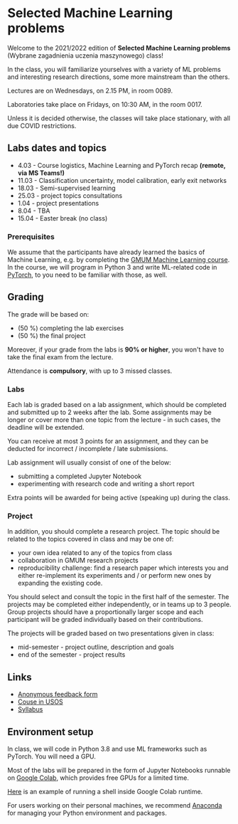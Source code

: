 # Selected Machine Learning problems

Welcome to the 2021/2022 edition of **Selected Machine Learning problems** (Wybrane zagadnienia uczenia maszynowego) class!

In the class, you will familiarize yourselves with a variety of ML problems and interesting research directions, some more mainstream than the others.

Lectures are on Wednesdays, on 2.15 PM, in room 0089.

Laboratories take place on Fridays, on 10:30 AM, in the room 0017. 

Unless it is decided otherwise, the classes will take place stationary, with all due COVID restrictions.


## Labs dates and topics


* 4.03 - Course logistics, Machine Learning and PyTorch recap **(remote, via MS Teams!)**
* 11.03 - Classification uncertainty, model calibration, early exit networks
* 18.03 - Semi-supervised learning
* 25.03 - project topics consultations
* 1.04 - project presentations
* 8.04 - TBA
* 15.04 - Easter break (no class)


### Prerequisites

We assume that the participants have already learned the basics of Machine Learning, e.g. by completing the [GMUM Machine Learning course](https://github.com/gmum/ml2021-22).
In the course, we will program in Python 3 and write ML-related code in [PyTorch](https://pytorch.org/), to you need to be familiar with those, as well.

## Grading

The grade will be based on:
* (50 %) completing the lab exercises
* (50 %) the final project

Moreover, if your grade from the labs is **90% or higher**, you won't have to take the final exam from the lecture.

Attendance is **compulsory**, with up to 3 missed classes. 


### Labs

Each lab is graded based on a lab assignment, which should be completed and submitted up to 2 weeks after the lab. Some assignments may be longer or cover more than one topic from the lecture - in such cases, the deadline will be extended.

You can receive at most 3 points for an assignment, and they can be deducted for incorrect / incomplete / late submissions. 


Lab assignment will usually consist of one of the below:
* submitting a completed Jupyter Notebook 
* experimenting with research code and writing a short report


Extra points will be awarded for being active (speaking up) during the class.

### Project

In addition, you should complete a research project. The topic should be related to the topics covered in class and may be one of:
* your own idea related to any of the topics from class
* collaboration in GMUM research projects 
* reproducibility challenge: find a research paper which interests you and either re-implement its experiments and / or perform new ones by expanding the existing code.

You should select and consult the topic in the first half of the semester. The projects may be completed either independently, or in teams up to 3 people. Group projects should have a proportionally larger scope and each participant will be graded individually based on their contributions.

The projects will be graded based on two presentations given in class:
* mid-semester - project outline, description and goals
* end of the semester - project results 


## Links

* [Anonymous feedback form](https://forms.gle/yELcs24WhjtW1JYv5)
* [Couse in USOS](https://www.usosweb.uj.edu.pl/kontroler.php?_action=katalog2/przedmioty/pokazPrzedmiot&kod=WMI.II-WZUM-S)
* [Syllabus](https://sylabus.uj.edu.pl/pl/document/e5e152c4-54ec-487f-823a-de691d82e8f7.pdf)


## Environment setup

In class, we will code in Python 3.8 and use ML frameworks such as PyTorch. You will need a GPU. 

Most of the labs will be prepared in the form of Jupyter Notebooks runnable on [Google Colab](https://colab.research.google.com/?utm_source=scs-index), which provides free GPUs for a limited time.

[Here](https://colab.research.google.com/github/DarremMolko/Hoarder-Colab-Notebooks/blob/master/Google_Colab_Shell.ipynb) is an example of running a shell inside Google Colab runtime.

For users working on their personal machines, we recommend [Anaconda](https://docs.conda.io/projects/conda/en/latest/user-guide/getting-started.html) for managing your Python environment and packages.



